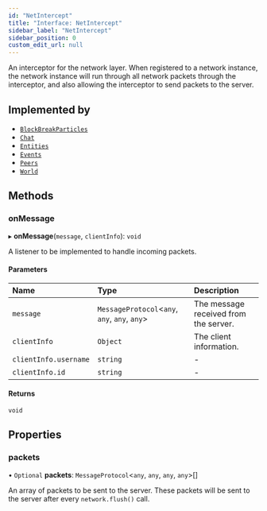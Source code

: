 ```yaml
---
id: "NetIntercept"
title: "Interface: NetIntercept"
sidebar_label: "NetIntercept"
sidebar_position: 0
custom_edit_url: null
---
```


An interceptor for the network layer. When registered to a network
instance, the network instance will run through all network packets
through the interceptor, and also allowing the interceptor to send
packets to the server.

## Implemented by

- [`BlockBreakParticles`](../classes/BlockBreakParticles.md)
- [`Chat`](../classes/Chat.md)
- [`Entities`](../classes/Entities.md)
- [`Events`](../classes/Events.md)
- [`Peers`](../classes/Peers.md)
- [`World`](../classes/World.md)

## Methods

### onMessage

▸ **onMessage**(`message`, `clientInfo`): `void`

A listener to be implemented to handle incoming packets.

#### Parameters

| Name | Type | Description |
| :------ | :------ | :------ |
| `message` | `MessageProtocol`<`any`, `any`, `any`, `any`\> | The message received from the server. |
| `clientInfo` | `Object` | The client information. |
| `clientInfo.username` | `string` | - |
| `clientInfo.id` | `string` | - |

#### Returns

`void`

## Properties

### packets

• `Optional` **packets**: `MessageProtocol`<`any`, `any`, `any`, `any`\>[]

An array of packets to be sent to the server. These packets will be
sent to the server after every `network.flush()` call.
